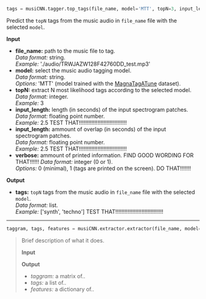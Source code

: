 ```python
tags = musiCNN.tagger.top_tags(file_name, model='MTT', topN=3, input_length=3, input_overlap=None, verbose=0)
```
Predict the `topN` tags from the music audio in `file_name` file with the selected `model`.  

**Input**
- **file_name:** path to the music file to tag.  
*Data format:* string.  
*Example:* './audio/TRWJAZW128F42760DD_test.mp3'
- **model:** select the music audio tagging model.  
*Data format:* string.  
*Options:* 'MTT' (model trained with the [MagnaTagATune](https://github.com/keunwoochoi/magnatagatune-list) dataset).
- **topN:** extract N most likelihood tags according to the selected model.  
*Data format:* integer.  
*Example:* 3
- **input_length:** length (in seconds) of the input spectrogram patches.  
*Data format:* floating point number.  
*Example:* 2.5 TEST THAT!!!!!!!!!!!!!!!!!!!!!!!!!!!!!!!
- **input_length:** ammount of overlap (in seconds) of the input spectrogram patches.  
*Data format:* floating point number.  
*Example:* 2.5 TEST THAT!!!!!!!!!!!!!!!!!!!!!!!!!!!!!!!
- **verbose:** ammount of printed information.  FIND GOOD WORDING FOR THAT!!!!!!
*Data format:* integer (0 or 1).  
*Options:* 0 (minimal), 1 (tags are printed on the screen). DO THAT!!!!!!!

**Output**
- **tags:** `topN` tags from the music audio in `file_name` file with the selected `model`.    
*Data format:* list.  
*Example:* ['synth', 'techno'] TEST THAT!!!!!!!!!!!!!!!!!!!!!!!!!!!!!!!
***************

```python
taggram, tags, features = musiCNN.extractor.extractor(file_name, model='MTT', input_length=3, input_overlap=None, extract_features=False)
```
> Brief description of what it does.
>
>**Input**
>
>**Output**
>- *taggram:* a matrix of..
>- *tags:* a list of..
>- *features:* a dictionary of..



